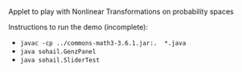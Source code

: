 
Applet to play with Nonlinear Transformations on probability spaces

Instructions to run the demo (incomplete):
* `javac -cp ../commons-math3-3.6.1.jar:.  *.java`
* `java sohail.GenzPanel`
* `java sohail.SliderTest`
